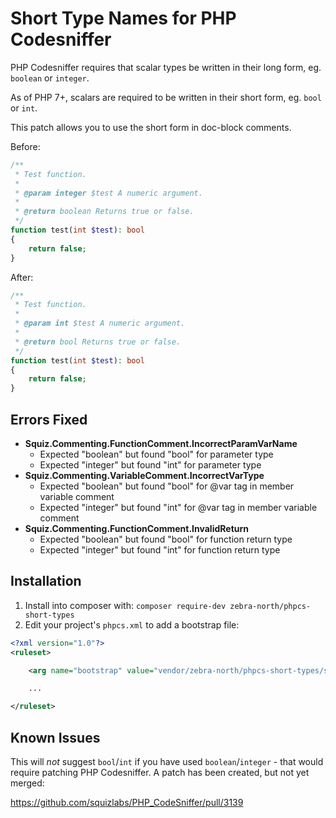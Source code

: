 Short Type Names for PHP Codesniffer
====================================

PHP Codesniffer requires that scalar types be written in their long form, eg. `boolean` or `integer`.

As of PHP 7+, scalars are required to be written in their short form, eg. `bool` or `int`.

This patch allows you to use the short form in doc-block comments.

Before:

```php
/**
 * Test function.
 *
 * @param integer $test A numeric argument.
 *
 * @return boolean Returns true or false.
 */
function test(int $test): bool
{
    return false;
}
```

After:

```php
/**
 * Test function.
 *
 * @param int $test A numeric argument.
 *
 * @return bool Returns true or false.
 */
function test(int $test): bool
{
    return false;
}
```

Errors Fixed
------------

- **Squiz.Commenting.FunctionComment.IncorrectParamVarName**
  - Expected "boolean" but found "bool" for parameter type
  - Expected "integer" but found "int" for parameter type
- **Squiz.Commenting.VariableComment.IncorrectVarType**
  - Expected "boolean" but found "bool" for @var tag in member variable comment
  - Expected "integer" but found "int" for @var tag in member variable comment
- **Squiz.Commenting.FunctionComment.InvalidReturn**
  - Expected "boolean" but found "bool" for function return type
  - Expected "integer" but found "int" for function return type

Installation
------------

1. Install into composer with: `composer require-dev zebra-north/phpcs-short-types`
2. Edit your project's `phpcs.xml` to add a bootstrap file:

```xml
<?xml version="1.0"?>
<ruleset>

    <arg name="bootstrap" value="vendor/zebra-north/phpcs-short-types/short-types.php"/>

    ...

</ruleset>
```

Known Issues
------------

This will _not_ suggest `bool`/`int` if you have used `boolean`/`integer` - that would require patching PHP Codesniffer.  A patch has been created, but not yet merged:

https://github.com/squizlabs/PHP_CodeSniffer/pull/3139
